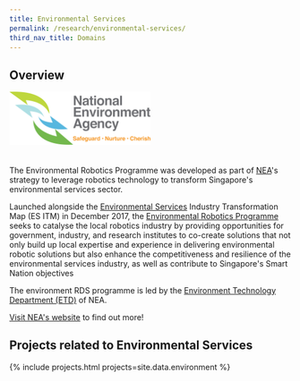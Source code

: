```yaml
---
title: Environmental Services
permalink: /research/environmental-services/
third_nav_title: Domains
---
```

## Overview  
<img style="max-width:50%;margin-bottom:20px;" src="/images/partners/nea.png">

The Environmental Robotics Programme was developed as part of [NEA](/who-we-are/abbreviations/#nea)'s strategy to leverage robotics technology to transform Singapore's environmental services sector.

Launched alongside the [Environmental Services](/who-we-are/abbreviations/#es) Industry Transformation Map (ES ITM) in December 2017, the [Environmental Robotics Programme](https://www.nea.gov.sg/programmes-grants/grants-and-awards/environmental-robotics-programme) seeks to catalyse the local robotics industry by providing opportunities for government, industry, and research institutes to co-create solutions that not only build up local expertise and experience in delivering environmental robotic solutions but also enhance the competitiveness and resilience of the environmental services industry, as well as contribute to Singapore's Smart Nation objectives

The environment RDS programme is led by the [Environment Technology Department (ETD)](/who-we-are/abbreviations/#etd) of NEA.

[Visit NEA's website](https://www.nea.gov.sg/programmes-grants/grants-and-awards/environmental-robotics-programme) to find out more!

## Projects related to Environmental Services

{% include projects.html projects=site.data.environment %}
